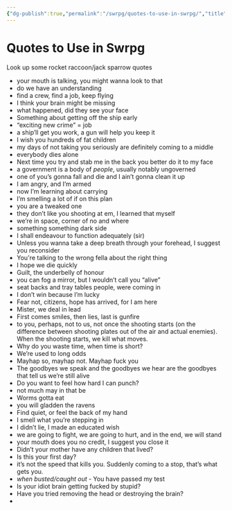 ```yaml
---
{"dg-publish":true,"permalink":"/swrpg/quotes-to-use-in-swrpg/","title":"Quotes to Use in Swrpg","tags":["gardenEntry"],"created":"2024-01-14T17:58:36.923+00:00","updated":"2025-02-25T21:36:36.856+00:00"}
---
```



# Quotes to Use in Swrpg

Look up some rocket raccoon/jack sparrow quotes

- your mouth is talking, you might wanna look to that
- do we have an understanding 
- find a crew, find a job, keep flying
- I think your brain might be missing 
- what happened, did they see your face
- Something about getting off the ship early
- “exciting new crime” = job
- a ship’ll get you work, a gun will help you keep it
- I wish you hundreds of fat children
- my days of not taking you seriously are definitely coming to a middle
- everybody dies alone
- Next time you try and stab me in the back you better do it to my face
- a government is a body of *people*, usually notably ungoverned 
- one of you’s gonna fall and die and I ain’t gonna clean it up
- I am angry, and I’m armed
- now I’m learning about carrying 
- I’m smelling a lot of if on this plan
- you are a tweaked one
- they don’t like you shooting at em, I learned that myself
- we’re in space, corner of no and where
- something something dark side
- I shall endeavour to function adequately (sir)
- Unless you wanna take a deep breath through your forehead, I suggest you reconsider
- You're talking to the wrong fella about the right thing
- I hope we die quickly
- Guilt, the underbelly of honour
- you can fog a mirror, but I wouldn’t call you “alive”
- seat backs and tray tables people, were coming in
- I don’t win because I’m lucky
- Fear not, citizens, hope has arrived, for I am here
- Mister, we deal in lead 
- First comes smiles, then lies, last is gunfire
- to you, perhaps, not to us, not once the shooting starts (on the difference between shooting plates out of the air and actual enemies). When the shooting starts, we kill what moves.
- Why do you waste time, when time is short?
- We’re used to long odds
- Mayhap so, mayhap not. Mayhap fuck you
- The goodbyes we speak and the goodbyes we hear are the goodbyes that tell us we’re still alive
- Do you want to feel how hard I can punch?
- not much may in that be
- Worms gotta eat
- you will gladden the ravens
- Find quiet, or feel the back of my hand
- I smell what you’re stepping in
- I didn’t lie, I made an educated wish
- we are going to fight, we are going to hurt, and in the end, we will stand
- your mouth does you no credit, I suggest you close it
- Didn’t your mother have any children that lived?
- Is this your first day?
- it’s not the speed that kills you. Suddenly coming to a stop, that’s what gets you.
- *when busted/caught out* - You have passed my test
- Is your idiot brain getting fucked by stupid?
- Have you tried removing the head or destroying the brain?
- 
